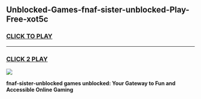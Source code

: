 
## Unblocked-Games-fnaf-sister-unblocked-Play-Free-xot5c
<h3>
<a href="https://premium76.site?title=fnaf-sister-unblocked&ref=18A1">CLICK TO PLAY</a></h3>
<hr>

<h3>
<a href="https://premium76.site?title=fnaf-sister-unblocked&ref=18A1">CLICK 2 PLAY</a>
  
</h3>

<a href="https://premium76.site?title=fnaf-sister-unblocked&ref=18A1"><img src="https://clearcache.store/games.png"></a>


**fnaf-sister-unblocked games unblocked: Your Gateway to Fun and Accessible Online Gaming**
